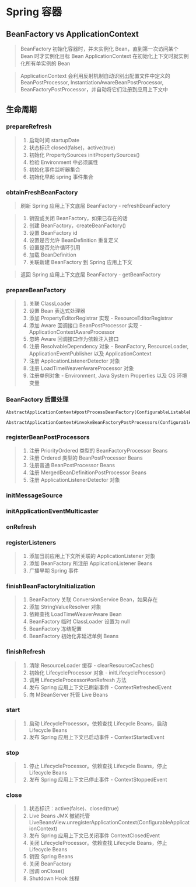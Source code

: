 # Spring 容器

## BeanFactory vs ApplicationContext

> BeanFactory 初始化容器时，并未实例化 Bean，直到第一次访问某个 Bean 时才实例化目标 Bean
ApplicationContext 在初始化上下文时就实例化所有单实例的 Bean

> ApplicationContext 会利用反射机制自动识别出配置文件中定义的 BeanPostProcessor, InstantiationAwareBeanPostProcessor, BeanFactoryPostProcessor，并自动将它们注册到应用上下文中

## 生命周期
### prepareRefresh

> 1. 启动时间 startupDate
> 2. 状态标识 closed(false)，active(true)
> 3. 初始化 PropertySources initPropertySources()
> 4. 检验 Environment 中必须属性
> 5. 初始化事件监听器集合
> 6. 初始化早起 spring 事件集合

### obtainFreshBeanFactory

> 刷新 Spring 应用上下文底层 BeanFactory - refreshBeanFactory

> 1. 销毁或关闭 BeanFactory，如果已存在的话
> 2. 创建 BeanFactory，createBeanFactory()
> 3. 设置 BeanFactory id
> 4. 设置是否允许 BeanDefinition 重复定义
> 5. 设置是否允许循环引用
> 6. 加载 BeanDefinition
> 7. 关联新建 BeanFactory 到 Spring 应用上下文

> 返回 Spring 应用上下文底层 BeanFactory - getBeanFactory

### prepareBeanFactory

> 1. 关联 ClassLoader
> 2. 设置 Bean 表达式处理器
> 3. 添加 PropertyEditorRegistrar 实现 - ResourceEditorRegistrar
> 4. 添加 Aware 回调接口 BeanPostProcessor 实现 - ApplicationContextAwareProcessor
> 5. 忽略 Aware 回调接口作为依赖注入接口
> 6. 注册 ResolvableDependency 对象 - BeanFactory, ResourceLoader, ApplicationEventPublisher 以及 ApplicationContext
> 7. 注册 ApplicationListenerDetector 对象
> 8. 注册 LoadTimeWeaverAwareProcessor 对象
> 9. 注册单例对象 - Environment, Java System Properties 以及 OS 环境变量

### BeanFactory 后置处理

```
AbstractApplicationContext#postProcessBeanFactory(ConfigurableListableBeanFactory)

AbstractApplicationContext#invokeBeanFactoryPostProcessors(ConfigurableListableBeanFactory)
```

### registerBeanPostProcessors

> 1. 注册 PriorityOrdered 类型的 BeanFactoryProcessor Beans
> 2. 注册 Ordered 类型的 BeanPostProcessor Beans
> 3. 注册普通 BeanPostProcessor Beans
> 4. 注册 MergedBeanDefinitionPostProcessor Beans
> 5. 注册 ApplicationListenerDetector 对象

### initMessageSource

### initApplicationEventMulticaster

### onRefresh

### registerListeners

> 1. 添加当前应用上下文所关联的 ApplicationListener 对象
> 2. 添加 BeanFactory 所注册 ApplicationListener Beans
> 3. 广播早期 Spring 事件

### finishBeanFactoryInitialization

> 1. BeanFactory 关联 ConversionService Bean，如果存在
> 2. 添加 StringValueResolver 对象
> 3. 依赖查找 LoadTimeWeaverAware Bean
> 4. BeanFactory 临时 ClassLoader 设置为 null
> 5. BeanFactory 冻结配置
> 6. BeanFactory 初始化非延迟单例 Beans

### finishRefresh

> 1. 清除 ResourceLoader 缓存 - clearResourceCaches()
> 2. 初始化 LifecycleProcessor 对象 - initLifecycleProcessor()
> 3. 调用 LifecycleProcessor#onRefresh 方法
> 4. 发布 Spring 应用上下文已刷新事件 - ContextRefreshedEvent
> 5. 向 MBeanServer 托管 Live Beans

### start

> 1. 启动 LifecycleProcessor。依赖查找 Lifecycle Beans，启动 Lifecycle Beans
> 2. 发布 Spring 应用上下文已启动事件 - ContextStartedEvent

### stop

> 1. 停止 LifecycleProcessor。依赖查找 Lifecycle Beans，停止 Lifecycle Beans
> 2. 发布 Spring 应用上下文已停止事件 - ContextStoppedEvent

### close

> 1. 状态标识：active(false)、closed(true)
> 2. Live Beans JMX 撤销托管 LiveBeansView.unregisterApplicationContext(ConfigurableApplicationContext)
> 3. 发布 Spring 应用上下文已关闭事件 ContextClosedEvent
> 4. 关闭 LifecycleProcessor。依赖查找 Lifecycle Beans，停止 Lifecycle Beans
> 5. 销毁 Spring Beans
> 6. 关闭 BeanFactory
> 7. 回调 onClose()
> 8. Shutdown Hook 线程